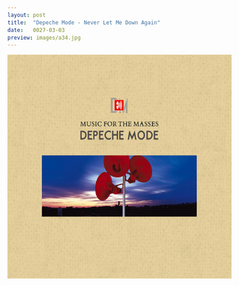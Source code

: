 ```yaml
---
layout: post
title:  "Depeche Mode - Never Let Me Down Again"
date:   0027-03-03
preview: images/a34.jpg
---
```


![Depeche Mode - Music For The Masses](/images/a34.jpg)

